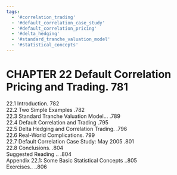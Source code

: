 ```yaml
---
tags:
  - '#correlation_trading'
  - '#default_correlation_case_study'
  - '#default_correlation_pricing'
  - '#delta_hedging'
  - '#standard_tranche_valuation_model'
  - '#statistical_concepts'
---
```

# CHAPTER 22 Default Correlation Pricing and Trading. 781  

22.1 Introduction. 782   
22.2 Two Simple Examples .782   
22.3 Standard Tranche Valuation Model... .789   
22.4 Default Correlation and Trading .795   
22.5 Delta Hedging and Correlation Trading. .796   
22.6 Real-World Complications. 799   
22.7 Default Correlation Case Study: May 2005 .801   
22.8 Conclusions. .804   
Suggested Reading .. .804   
Appendix 22.1: Some Basic Statistical Concepts ..805   
Exercises.. ..806  

